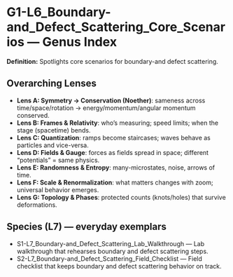 # G1-L6_Boundary-and_Defect_Scattering_Core_Scenarios — Genus Index
**Definition:** Spotlights core scenarios for boundary-and defect scattering.

## Overarching Lenses

- **Lens A: Symmetry -> Conservation (Noether)**: sameness across time/space/rotation → energy/momentum/angular momentum conserved.
- **Lens B: Frames & Relativity**: who’s measuring; speed limits; when the stage (spacetime) bends.
- **Lens C: Quantization**: ramps become staircases; waves behave as particles and vice-versa.
- **Lens D: Fields & Gauge**: forces as fields spread in space; different “potentials” = same physics.
- **Lens E: Randomness & Entropy**: many-microstates, noise, arrows of time.
- **Lens F: Scale & Renormalization**: what matters changes with zoom; universal behavior emerges.
- **Lens G: Topology & Phases**: protected counts (knots/holes) that survive deformations.

## Species (L7) — everyday exemplars

- S1-L7_Boundary-and_Defect_Scattering_Lab_Walkthrough — Lab walkthrough that rehearses boundary and defect scattering steps.
- S2-L7_Boundary-and_Defect_Scattering_Field_Checklist — Field checklist that keeps boundary and defect scattering behavior on track.
